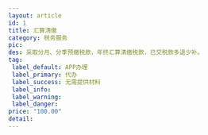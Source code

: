 ```yaml
---
layout: article
id: 1
title: 汇算清缴
category: 税务服务
pic: 
des: 采取分月、分季预缴税款，年终汇算清缴税款，已交税款多退少补。
tag: 
 label_default: APP办理
 label_primary: 代办
 label_success: 无需提供材料
 label_info: 
 label_warning: 
 label_danger: 
price: "100.00" 
detail: 
---
```


